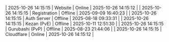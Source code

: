 | 2025-10-26 14:15:15 | Website | Online | 2025-10-26 14:15:12 |
| 2025-10-26 14:15:15 | Registration | Offline | 2025-09-09 16:40:23 |
| 2025-10-26 14:15:15 | Auth Server | Offline | 2025-08-18 09:33:31 |
| 2025-10-26 14:15:15 | Kezan (PvE) | Offline | 2025-10-11 12:51:30 |
| 2025-10-26 14:15:15 | Gurubashi (PvP) | Offline | 2025-08-23 21:44:06 |
| 2025-10-26 14:15:15 | Cloudflare | Online | 2025-10-26 14:15:12 |

